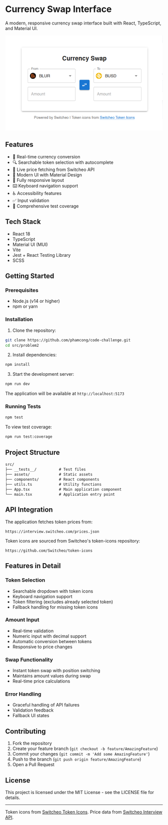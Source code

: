 # Currency Swap Interface

A modern, responsive currency swap interface built with React, TypeScript, and Material UI.

![Screenshot](./src/assets/screenshot.png)

## Features

- 🔄 Real-time currency conversion
- 🔍 Searchable token selection with autocomplete
- 💱 Live price fetching from Switcheo API
- 🎨 Modern UI with Material Design
- 📱 Fully responsive layout
- ⌨️ Keyboard navigation support
- ♿ Accessibility features
- ✅ Input validation
- 🧪 Comprehensive test coverage

## Tech Stack

- React 18
- TypeScript
- Material UI (MUI)
- Vite
- Jest + React Testing Library
- SCSS

## Getting Started

### Prerequisites

- Node.js (v14 or higher)
- npm or yarn

### Installation

1. Clone the repository:
```bash
git clone https://github.com/phamcong/code-challenge.git
cd src/problem2
```

2. Install dependencies:
```bash
npm install
```

3. Start the development server:
```bash
npm run dev
```

The application will be available at `http://localhost:5173`

### Running Tests

```bash
npm test
```

To view test coverage:
```bash
npm run test:coverage
```

## Project Structure

```
src/
├── __tests__/          # Test files
├── assets/             # Static assets
├── components/         # React components
├── utils.ts            # Utility functions
├── App.tsx             # Main application component
└── main.tsx            # Application entry point
```

## API Integration

The application fetches token prices from:
```
https://interview.switcheo.com/prices.json
```

Token icons are sourced from Switcheo's token-icons repository:
```
https://github.com/Switcheo/token-icons
```

## Features in Detail

### Token Selection
- Searchable dropdown with token icons
- Keyboard navigation support
- Token filtering (excludes already selected token)
- Fallback handling for missing token icons

### Amount Input
- Real-time validation
- Numeric input with decimal support
- Automatic conversion between tokens
- Responsive to price changes

### Swap Functionality
- Instant token swap with position switching
- Maintains amount values during swap
- Real-time price calculations

### Error Handling
- Graceful handling of API failures
- Validation feedback
- Fallback UI states

## Contributing

1. Fork the repository
2. Create your feature branch (`git checkout -b feature/AmazingFeature`)
3. Commit your changes (`git commit -m 'Add some AmazingFeature'`)
4. Push to the branch (`git push origin feature/AmazingFeature`)
5. Open a Pull Request

## License

This project is licensed under the MIT License - see the LICENSE file for details.

---

Token icons from [Switcheo Token Icons](https://github.com/Switcheo/token-icons/tree/main/tokens).
Price data from [Switcheo Interview API](https://interview.switcheo.com/prices.json).
